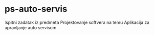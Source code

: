 # ps-auto-servis
Ispitni zadatak iz predmeta Projektovanje softvera na temu Aplikacija za upravljanje auto servisom
